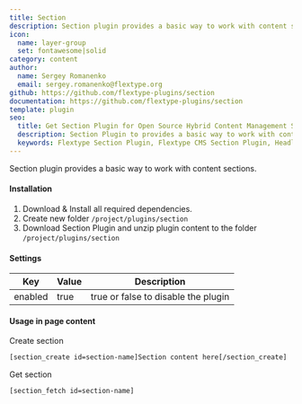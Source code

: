 ```yaml
---
title: Section
description: Section plugin provides a basic way to work with content sections.
icon:
  name: layer-group
  set: fontawesome|solid
category: content
author:
  name: Sergey Romanenko
  email: sergey.romanenko@flextype.org
github: https://github.com/flextype-plugins/section
documentation: https://github.com/flextype-plugins/section
template: plugin
seo:
  title: Get Section Plugin for Open Source Hybrid Content Management System
  description: Section Plugin to provides a basic way to work with content sections for Open Source Hybrid Content Management System
  keywords: Flextype Section Plugin, Flextype CMS Section Plugin, Headless CMS Section Plugin, Download Flat File CMS Section Plugin, Download Flat File Content Management System Section Plugin, Download PHP CMS Section Plugin, Section Plugin, Plugin, Section, Content, Management, System, PHP, CMS
---
```


Section plugin provides a basic way to work with content sections.

#### Installation

1. Download & Install all required dependencies.
2. Create new folder `/project/plugins/section`
3. Download Section Plugin and unzip plugin content to the folder `/project/plugins/section`

#### Settings

| Key | Value | Description |
|---|---|---|
| enabled | true | true or false to disable the plugin |

#### Usage in page content

Create section
```html
[section_create id=section-name]Section content here[/section_create]
```

Get section
```html
[section_fetch id=section-name]
```
